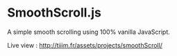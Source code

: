 # SmoothScroll.js
A simple smooth scrolling using 100% vanilla JavaScript.

Live view : http://tiiim.fr/assets/projects/smoothScroll/
